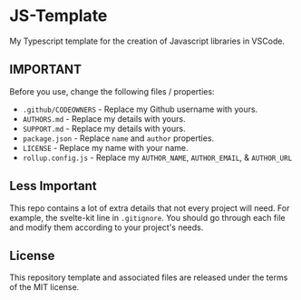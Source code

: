 # JS-Template

My Typescript template for the creation of Javascript libraries in VSCode.

## IMPORTANT
Before you use, change the following files / properties:

  * `.github/CODEOWNERS` - Replace my Github username with yours.
  * `AUTHORS.md` - Replace my details with yours.
  * `SUPPORT.md` - Replace my details with yours.
  * `package.json` - Replace `name` and `author` properties.
  * `LICENSE` - Replace my name with your name.
  * `rollup.config.js` - Replace my `AUTHOR_NAME`, `AUTHOR_EMAIL`, & `AUTHOR_URL`

## Less Important
This repo contains a lot of extra details that not every project will need. For example, the svelte-kit line in `.gitignore`. You should go through each file and modify them according to your project's needs.

## License
This repository template and associated files are released under the terms of the MIT license.
